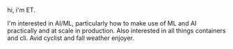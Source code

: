 hi, i'm ET. 

I'm interested in AI/ML, particularly how to make use of ML and AI practically and at scale in production. Also interested in all things containers and cli. Avid cyclist and fall weather enjoyer.
